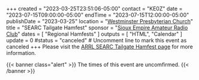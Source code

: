 +++
created = "2023-03-25T23:51:06-05:00"
contact = "KE0Z"
date = "2023-07-15T09:00:00-05:00"
endTime =  "2023-07-15T12:00:00-05:00"
publishDate = "2023-03-25"
location = "[Westminster Presbyterian Church](https://goo.gl/maps/KRhbnXxTfoXPuwHF9)"
title = "SEARC Tailgate Hamfest"
sponsor = "[Sioux Empire Amateur Radio Club](http://www.w0zwy.org/)"
dates = [ "Regional Hamfests" ]
outputs = [ "HTML", "Calendar" ]
update = 0
#status = "canceled"	# Uncomment line to mark this event as canceled	
+++
Please visit the [ARRL SEARC Tailgate Hamfest page](http://www.arrl.org/hamfests/searc-tailgate-hamfest)
for more information.

{{< banner class="alert" >}}
The times of this event are uncomfirmed.
{{< /banner >}}

